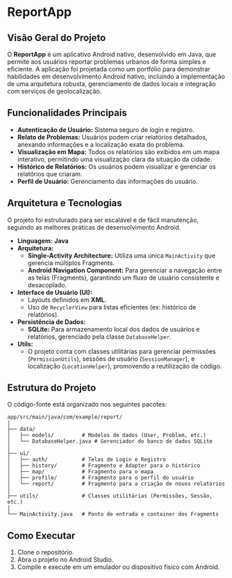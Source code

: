 # ReportApp

## Visão Geral do Projeto

O **ReportApp** é um aplicativo Android nativo, desenvolvido em Java, que permite aos usuários reportar problemas urbanos de forma simples e eficiente. A aplicação foi projetada como um portfólio para demonstrar habilidades em desenvolvimento Android nativo, incluindo a implementação de uma arquitetura robusta, gerenciamento de dados locais e integração com serviços de geolocalização.

## Funcionalidades Principais

*   **Autenticação de Usuário:** Sistema seguro de login e registro.
*   **Relato de Problemas:** Usuários podem criar relatórios detalhados, anexando informações e a localização exata do problema.
*   **Visualização em Mapa:** Todos os relatórios são exibidos em um mapa interativo, permitindo uma visualização clara da situação da cidade.
*   **Histórico de Relatórios:** Os usuários podem visualizar e gerenciar os relatórios que criaram.
*   **Perfil de Usuário:** Gerenciamento das informações do usuário.

## Arquitetura e Tecnologias

O projeto foi estruturado para ser escalável e de fácil manutenção, seguindo as melhores práticas de desenvolvimento Android.

*   **Linguagem:** **Java**
*   **Arquitetura:**
    *   **Single-Activity Architecture:** Utiliza uma única `MainActivity` que gerencia múltiplos Fragments.
    *   **Android Navigation Component:** Para gerenciar a navegação entre as telas (Fragments), garantindo um fluxo de usuário consistente e desacoplado.
*   **Interface de Usuário (UI):**
    *   Layouts definidos em **XML**.
    *   Uso de `RecyclerView` para listas eficientes (ex: histórico de relatórios).
*   **Persistência de Dados:**
    *   **SQLite:** Para armazenamento local dos dados de usuários e relatórios, gerenciado pela classe `DatabaseHelper`.
*   **Utils:**
    *   O projeto conta com classes utilitárias para gerenciar permissões (`PermissionUtils`), sessões de usuário (`SessionManager`), e localização (`LocationHelper`), promovendo a reutilização de código.

## Estrutura do Projeto

O código-fonte está organizado nos seguintes pacotes:

```
app/src/main/java/com/example/report/
|
├── data/
│   ├── models/         # Modelos de dados (User, Problem, etc.)
│   └── DatabaseHelper.java # Gerenciador do banco de dados SQLite
│
├── ui/
│   ├── auth/           # Telas de Login e Registro
│   ├── history/        # Fragmento e Adapter para o histórico
│   ├── map/            # Fragmento para o mapa
│   ├── profile/        # Fragmento para o perfil do usuário
│   └── report/         # Fragmento para a criação de novos relatórios
│
├── utils/              # Classes utilitárias (Permissões, Sessão, etc.)
│
└── MainActivity.java   # Ponto de entrada e container dos Fragments
```

## Como Executar

1.  Clone o repositório.
2.  Abra o projeto no Android Studio.
3.  Compile e execute em um emulador ou dispositivo físico com Android.
